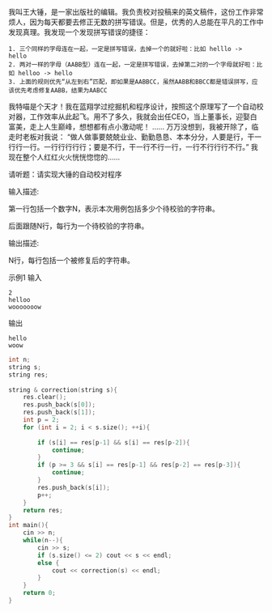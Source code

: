 我叫王大锤，是一家出版社的编辑。我负责校对投稿来的英文稿件，这份工作非常烦人，因为每天都要去修正无数的拼写错误。但是，优秀的人总能在平凡的工作中发现真理。我发现一个发现拼写错误的捷径：

    1. 三个同样的字母连在一起，一定是拼写错误，去掉一个的就好啦：比如 helllo -> hello
    2. 两对一样的字母（AABB型）连在一起，一定是拼写错误，去掉第二对的一个字母就好啦：比如 helloo -> hello
    3. 上面的规则优先“从左到右”匹配，即如果是AABBCC，虽然AABB和BBCC都是错误拼写，应该优先考虑修复AABB，结果为AABCC

我特喵是个天才！我在蓝翔学过挖掘机和程序设计，按照这个原理写了一个自动校对器，工作效率从此起飞。用不了多久，我就会出任CEO，当上董事长，迎娶白富美，走上人生巅峰，想想都有点小激动呢！
……
万万没想到，我被开除了，临走时老板对我说： “做人做事要兢兢业业、勤勤恳恳、本本分分，人要是行，干一行行一行。一行行行行行；要是不行，干一行不行一行，一行不行行行不行。” 我现在整个人红红火火恍恍惚惚的……

请听题：请实现大锤的自动校对程序

输入描述:

第一行包括一个数字N，表示本次用例包括多少个待校验的字符串。

后面跟随N行，每行为一个待校验的字符串。



输出描述:

N行，每行包括一个被修复后的字符串。

示例1
输入

    2
    helloo
    wooooooow

输出

    hello
    woow

    

```C++
int n;
string s;
string res;
 
string & correction(string s){
    res.clear();
    res.push_back(s[0]);
    res.push_back(s[1]);
    int p = 2;
    for (int i = 2; i < s.size(); ++i){
 
        if (s[i] == res[p-1] && s[i] == res[p-2]){
            continue;
        }
        if (p >= 3 && s[i] == res[p-1] && res[p-2] == res[p-3]){
            continue;
        }
        res.push_back(s[i]);
        p++;
    }
    return res;
}
int main(){
    cin >> n;
    while(n--){
        cin >> s;
        if (s.size() <= 2) cout << s << endl;
        else {
            cout << correction(s) << endl;
        }
    }
    return 0;
}
```